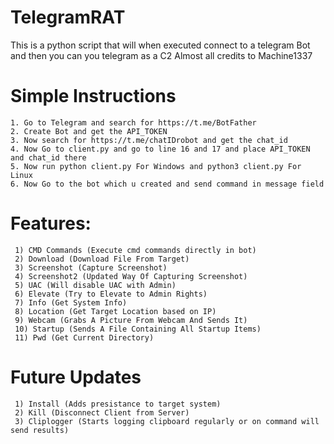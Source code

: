 # TelegramRAT
 This is a python script that will when executed connect to a telegram Bot and then you can you telegram as a C2
 Almost all credits to Machine1337

# Simple Instructions
    1. Go to Telegram and search for https://t.me/BotFather
    2. Create Bot and get the API_TOKEN
    3. Now search for https://t.me/chatIDrobot and get the chat_id
    4. Now Go to client.py and go to line 16 and 17 and place API_TOKEN and chat_id there
    5. Now run python client.py For Windows and python3 client.py For Linux
    6. Now Go to the bot which u created and send command in message field

# Features:
     1) CMD Commands (Execute cmd commands directly in bot)
     2) Download (Download File From Target)
     3) Screenshot (Capture Screenshot)
     4) Screenshot2 (Updated Way Of Capturing Screenshot)
     5) UAC (Will disable UAC with Admin)
     6) Elevate (Try to Elevate to Admin Rights)
     7) Info (Get System Info)
     8) Location (Get Target Location based on IP)
     9) Webcam (Grabs A Picture From Webcam And Sends It)
     10) Startup (Sends A File Containing All Startup Items)
     11) Pwd (Get Current Directory)


# Future Updates

     1) Install (Adds presistance to target system)
     2) Kill (Disconnect Client from Server)
     3) Cliplogger (Starts logging clipboard regularly or on command will send results)
     
